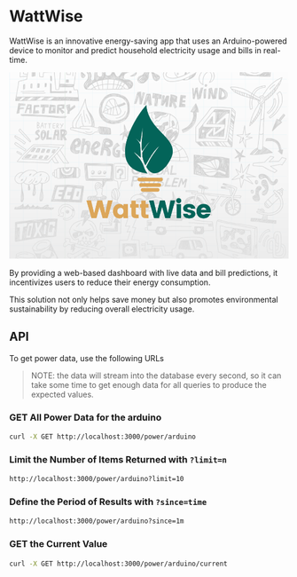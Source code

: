 # WattWise

WattWise is an innovative energy-saving app that uses an Arduino-powered device to monitor and predict household electricity usage and bills in real-time.

![WattWise logo](./assets/WattWise.png)

By providing a web-based dashboard with live data and bill predictions, it incentivizes users to reduce their energy consumption.

This solution not only helps save money but also promotes environmental sustainability by reducing overall electricity usage.

## API

To get power data, use the following URLs

> NOTE: the data will stream into the database every second, so it can take some time to get enough data for all queries to produce the expected values.

### GET All Power Data for the arduino

```bash
curl -X GET http://localhost:3000/power/arduino
```

### Limit the Number of Items Returned with `?limit=n`

```bash
http://localhost:3000/power/arduino?limit=10
```

### Define the Period of Results with `?since=time`

```bash
http://localhost:3000/power/arduino?since=1m
```

### GET the Current Value

```bash
curl -X GET http://localhost:3000/power/arduino/current
```
